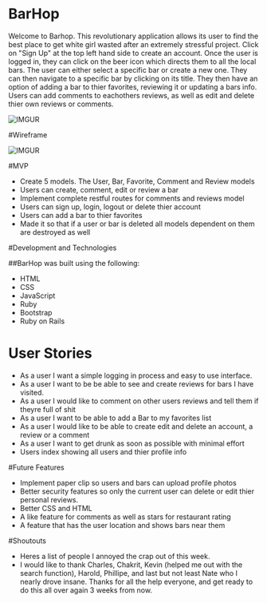 # BarHop
Welcome to Barhop. This revolutionary application allows its user to find the best place to get white girl wasted after an extremely stressful project. Click on "Sign Up" at the top left hand side to create an account. Once the user is logged in, they can click on the beer icon which directs them to all the local bars. The user can either select a specific bar or create a new one. They can then navigate to a specific bar by clicking on its title. They then have an option of adding a bar to thier favorites, reviewing it or updating a bars info. Users can add comments to eachothers reviews, as well as edit and delete thier own reviews or comments.

![IMGUR](https://i.imgur.com/jGb6R3B.png "Barpic")


#Wireframe

![IMGUR](https://i.imgur.com/kW8WjtU.png "Pic")

#MVP
- Create 5 models. The User, Bar, Favorite, Comment and Review models
- Users can create, comment, edit or review a bar
- Implement complete restful routes for comments and reviews model
- Users can sign up, login, logout or delete thier account
- Users can add a bar to thier favorites
- Made it so that if a user or bar is deleted all models dependent on them are destroyed as well


#Development and Technologies

##BarHop was built using the following:

- HTML
- CSS
- JavaScript
- Ruby
- Bootstrap 
- Ruby on Rails 


# User Stories
- As a user I want a simple logging in process and easy to use interface.
- As a user I want to be be able to see and create reviews for bars I have visited.
- As a user I would like to comment on other users reviews and tell them if theyre full of shit
- As a user I want to be able to add a Bar to my favorites list
- As a user I would like to be able to create edit and delete an account, a review or a comment
- As a user I want to get drunk as soon as possible with minimal effort
- Users index showing all users and thier profile info


#Future Features
- Implement paper clip so users and bars can upload profile photos
- Better security features so only the current user can delete or edit thier personal reviews. 
- Better CSS and HTML 
- A like feature for comments as well as stars for restaurant rating
- A feature that has the user location and shows bars near them 



#Shoutouts
- Heres a list of people I annoyed the crap out of this week.
- I would like to thank Charles, Chakrit, Kevin (helped me out with the search function), Harold, Phillipe, and last but not least Nate who I nearly drove insane. Thanks for all the help everyone, and get ready to do this all over again 3 weeks from now.